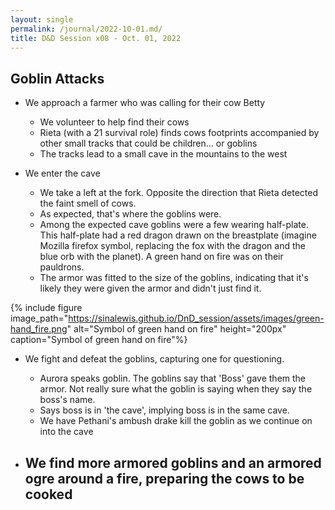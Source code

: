 ```yaml
---
layout: single
permalink: /journal/2022-10-01.md/
title: D&D Session x08 - Oct. 01, 2022
---
```


## Goblin Attacks

- We approach a farmer who was calling for their cow Betty
  - We volunteer to help find their cows
  - Rieta (with a 21 survival role) finds cows footprints accompanied by other small tracks that could be children... or goblins
  - The tracks lead to a small cave in the mountains to the west

- We enter the cave
  - We take a left at the fork. Opposite the direction that Rieta detected the faint smell of cows.
  - As expected, that's where the goblins were.
  - Among the expected cave goblins were a few wearing half-plate. This half-plate had a red dragon drawn on the breastplate (imagine Mozilla firefox symbol, replacing the fox with the dragon and the blue orb with the planet). A green hand on fire was on their pauldrons.
  - The armor was fitted to the size of the goblins, indicating that it's likely they were given the armor and didn't just find it.

{% include figure image_path="https://sinalewis.github.io/DnD_session/assets/images/green-hand_fire.png" alt="Symbol of green hand on fire" height="200px" caption="Symbol of green hand on fire"%}

- We fight and defeat the goblins, capturing one for questioning.
  - Aurora speaks goblin. The goblins say that 'Boss' gave them the armor. Not really sure what the goblin is saying when they say the boss's name.
  - Says boss is in 'the cave', implying boss is in the same cave.
  - We have Pethani's ambush drake kill the goblin as we continue on into the cave

- We find more armored goblins and an armored ogre around a fire, preparing the cows to be cooked
  - 

